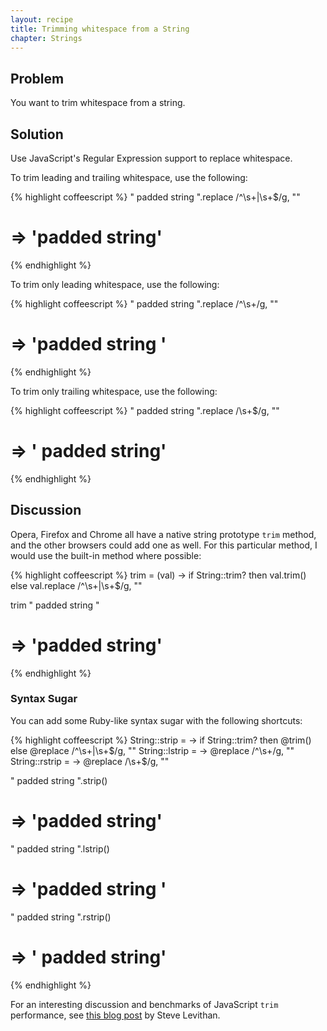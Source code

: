 ```yaml
---
layout: recipe
title: Trimming whitespace from a String
chapter: Strings
---
```

## Problem

You want to trim whitespace from a string.

## Solution

Use JavaScript's Regular Expression support to replace whitespace.

To trim leading and trailing whitespace, use the following:

{% highlight coffeescript %}
"  padded string  ".replace /^\s+|\s+$/g, ""
# => 'padded string'
{% endhighlight %}

To trim only leading whitespace, use the following:

{% highlight coffeescript %}
"  padded string  ".replace /^\s+/g, ""
# => 'padded string  '
{% endhighlight %}

To trim only trailing whitespace, use the following:

{% highlight coffeescript %}
"  padded string  ".replace /\s+$/g, ""
# => '  padded string'
{% endhighlight %}

## Discussion

Opera, Firefox and Chrome all have a native string prototype `trim` method, and the other browsers could add one as well. For this particular method, I would use the built-in method where possible:

{% highlight coffeescript %}
trim = (val) ->
  if String::trim? then val.trim() else val.replace /^\s+|\s+$/g, ""

trim "  padded string  "
# => 'padded string'
{% endhighlight %}


### Syntax Sugar

You can add some Ruby-like syntax sugar with the following shortcuts:

{% highlight coffeescript %}
String::strip = -> if String::trim? then @trim() else @replace /^\s+|\s+$/g, ""
String::lstrip = -> @replace /^\s+/g, ""
String::rstrip = -> @replace /\s+$/g, ""

"  padded string  ".strip()
# => 'padded string'
"  padded string  ".lstrip()
# => 'padded string  '
"  padded string  ".rstrip()
# => '  padded string'
{% endhighlight %}

For an interesting discussion and benchmarks of JavaScript `trim` performance, see [this blog post](http://blog.stevenlevithan.com/archives/faster-trim-javascript) by Steve Levithan.

